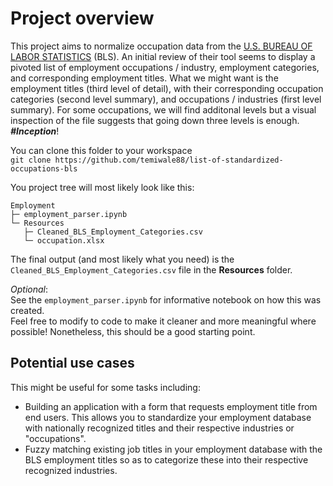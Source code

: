 # Project overview

This project aims to normalize occupation data from the [U.S. BUREAU OF LABOR STATISTICS](https://www.bls.gov/emp/tables/emp-by-detailed-occupation.htm) (BLS). An initial review of their tool seems to display a pivoted list of employment occupations / industry, employment categories, and corresponding employment titles. What we might want is the employment titles (third level of detail), with their corresponding occupation categories (second level summary), and occupations / industries (first level summary). For some occupations, we will find additonal levels but a visual inspection of the file suggests that going down three levels is enough. ***#Inception***!

You can clone this folder to your workspace  
`git clone https://github.com/temiwale88/list-of-standardized-occupations-bls`

You project tree will most likely look like this: 
``` 
Employment
├─ employment_parser.ipynb
└─ Resources
   ├─ Cleaned_BLS_Employment_Categories.csv
   └─ occupation.xlsx
```

The final output (and most likely what you need) is the `Cleaned_BLS_Employment_Categories.csv` file in the **Resources** folder.

*Optional*:  
See the `employment_parser.ipynb` for informative notebook on how this was created.  
Feel free to modify to code to make it cleaner and more meaningful where possible! Nonetheless, this should be a good starting point.

## Potential use cases

This might be useful for some tasks including:  

- Building an application with a form that requests employment title from end users. This allows you to standardize your employment database with nationally recognized titles and their respective industries or "occupations".
- Fuzzy matching existing job titles in your employment database with the BLS employment titles so as to categorize these into their respective recognized industries.
